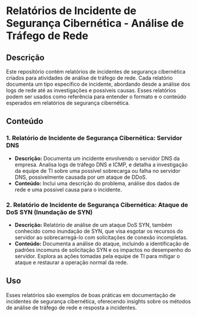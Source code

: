 # Relatórios de Incidente de Segurança Cibernética - Análise de Tráfego de Rede

## Descrição

Este repositório contém relatórios de incidentes de segurança cibernética criados para atividades de análise de tráfego de rede. Cada relatório documenta um tipo específico de incidente, abordando desde a análise dos logs de rede até as investigações e possíveis causas. Esses relatórios podem ser usados como referência para entender o formato e o conteúdo esperados em relatórios de segurança cibernética.

## Conteúdo

### 1. Relatório de Incidente de Segurança Cibernética: Servidor DNS
- **Descrição:** Documenta um incidente envolvendo o servidor DNS da empresa. Analisa logs de tráfego DNS e ICMP, e detalha a investigação da equipe de TI sobre uma possível sobrecarga ou falha no servidor DNS, possivelmente causada por um ataque de DDoS.
- **Conteúdo:** Inclui uma descrição do problema, análise dos dados de rede e uma possível causa para o incidente.
  
### 2. Relatório de Incidente de Segurança Cibernética: Ataque de DoS SYN (Inundação de SYN)
- **Descrição:** Relatório de análise de um ataque DoS SYN, também conhecido como inundação de SYN, que visa esgotar os recursos do servidor ao sobrecarregá-lo com solicitações de conexão incompletas.
- **Conteúdo:** Documenta a análise do ataque, incluindo a identificação de padrões incomuns de solicitação SYN e os impactos no desempenho do servidor. Explora as ações tomadas pela equipe de TI para mitigar o ataque e restaurar a operação normal da rede.

## Uso
Esses relatórios são exemplos de boas práticas em documentação de incidentes de segurança cibernética, oferecendo insights sobre os métodos de análise de tráfego de rede e resposta a incidentes.
